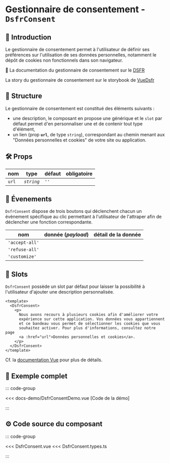 # Gestionnaire de consentement - `DsfrConsent`

## 🌟 Introduction

Le gestionnaire de consentement permet à l'utilisateur de définir ses préférences sur l'utilisation de ses données personnelles, notamment le dépôt de cookies non fonctionnels dans son navigateur.

🏅 La documentation du gestionnaire de consentement sur le [DSFR](https://www.systeme-de-design.gouv.fr/version-courante/fr/composants/gestionnaire-de-consentement)

<VIcon name="vi-file-type-storybook" /> La story du gestionnaire de consentement sur le storybook de [VueDsfr](https://storybook.vue-ds.fr/?path=/docs/composants-dsfrconsent--docs)

## 📐 Structure

Le gestionnaire de consentement est constitué des éléments suivants :

- une description, le composant en propose une générique et le `slot` par défaut permet d'en personnaliser une et de contenir tout type d'élément,
- un lien (prop **`url`**, de type `string`), correspondant au chemin menant aux "Données personnelles et cookies" de votre site ou application.

## 🛠️ Props

|  nom                    |   type        |  défaut          | obligatoire |
| ----------------------- | ---------     | ---------------- | --------    |
| `url`                   | *`string`*    | `''`             |             |

## 📡 Évenements

`DsfrConsent` dispose de trois boutons qui déclenchent chacun un évènement spécifique au clic permettant à l'utilisateur de l'attraper afin de déclencher une fonction correspondante.

|  nom                   |  donnée (*payload*)  | détail de la donnée  |
| ---------------------- | -------------------- | -------------------- |
| `'accept-all'`         |                      |                      |
| `'refuse-all'`         |                      |                      |
| `'customize'`          |                      |                      |

## 🧩 Slots

`DsfrConsent` possède un slot par défaut pour laisser la possibilité à l'utilisateur d'ajouter une description personnalisée.

```vue{6,15,16,25,26}
<template>
  <DsfrConsent>
    <p>
      Nous avons recours à plusieurs cookies afin d'améliorer votre
      expérience sur cette application. Vos données vous appartiennent
      et ce bandeau vous permet de sélectionner les cookies que vous
      souhaitez activer. Pour plus d'informations, consultez notre page
      <a :href="url">Données personnelles et cookies</a>.
    </p>
  </DsfrConsent>
</template>
```

Cf. la [documentation Vue](https://vuejs.org/guide/essentials/event-handling.html#accessing-event-argument-in-inline-handlers) pour plus de détails.

## 📝 Exemple complet

::: code-group

<Story data-title="Démo" min-h="200px">
  <DsfrConsentDemo />
</Story>

<<< docs-demo/DsfrConsentDemo.vue [Code de la démo]

:::

## ⚙️ Code source du composant

::: code-group

<<< DsfrConsent.vue
<<< DsfrConsent.types.ts

:::

<script setup>
import DsfrConsentDemo from './docs-demo/DsfrConsentDemo.vue'
</script>
